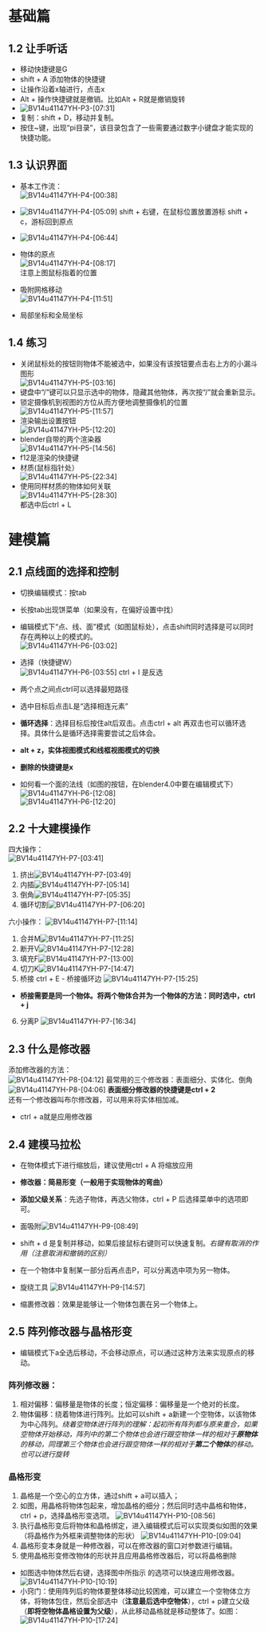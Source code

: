 # 基础篇
## 1.2 让手听话
- 移动快捷键是G
- shift + A 添加物体的快捷键
- 让操作沿着x轴进行，点击x
- Alt + 操作快捷键就是撤销。比如Alt + R就是撤销旋转  
- ![BV14u41147YH-P3-[07:31]](./images/729bcfd0-1483-44df-ab28-5cdfd8447a0e-1.png)
- 复制：shift + D，移动并复制。
- 按住~键，出现“pi目录”，该目录包含了一些需要通过数字小键盘才能实现的快捷功能。
## 1.3 认识界面
- 基本工作流：  
![BV14u41147YH-P4-[00:38]](./images/729bcfd0-1483-44df-ab28-5cdfd8447a0e-2.png)

- ![BV14u41147YH-P4-[05:09]](./images/729bcfd0-1483-44df-ab28-5cdfd8447a0e-3.png)
shift + 右键，在鼠标位置放置游标
shift + c，游标回到原点
- ![BV14u41147YH-P4-[06:44]](./images/729bcfd0-1483-44df-ab28-5cdfd8447a0e-4.png)
- 物体的原点  
![BV14u41147YH-P4-[08:17]](./images/729bcfd0-1483-44df-ab28-5cdfd8447a0e-5.png)  
注意上图鼠标指着的位置
- 吸附网格移动  
![BV14u41147YH-P4-[11:51]](./images/729bcfd0-1483-44df-ab28-5cdfd8447a0e-6.png)

- 局部坐标和全局坐标

## 1.4 练习
- 关闭鼠标处的按钮则物体不能被选中，如果没有该按钮要点击右上方的小漏斗图形  
  ![BV14u41147YH-P5-[03:16]](./images/729bcfd0-1483-44df-ab28-5cdfd8447a0e-7.png)
- 键盘中“/”键可以只显示选中的物体，隐藏其他物体，再次按“/”就会重新显示。
- 锁定摄像机到视图的方位从而方便地调整摄像机的位置  
![BV14u41147YH-P5-[11:57]](./images/729bcfd0-1483-44df-ab28-5cdfd8447a0e-8.png)
- 渲染输出设置按钮    
  ![BV14u41147YH-P5-[12:20]](./images/729bcfd0-1483-44df-ab28-5cdfd8447a0e-9.png) 
- blender自带的两个渲染器  
![BV14u41147YH-P5-[14:56]](./images/729bcfd0-1483-44df-ab28-5cdfd8447a0e-10.png)
- f12是渲染的快捷键
- 材质(鼠标指针处）  
![BV14u41147YH-P5-[22:34]](./images/729bcfd0-1483-44df-ab28-5cdfd8447a0e-11.png) 
- 使用同样材质的物体如何关联  
  ![BV14u41147YH-P5-[28:30]](./images/729bcfd0-1483-44df-ab28-5cdfd8447a0e-12.png)  
  都选中后ctrl + L

# 建模篇
## 2.1 点线面的选择和控制
- 切换编辑模式：按tab
- 长按tab出现饼菜单（如果没有，在偏好设置中找）
- 编辑模式下“点、线、面”模式（如图鼠标处），点击shift同时选择是可以同时存在两种以上的模式的。  
  ![BV14u41147YH-P6-[03:02]](./images/729bcfd0-1483-44df-ab28-5cdfd8447a0e-13.png)

- 选择（快捷键W）  
![BV14u41147YH-P6-[03:55]](./images/729bcfd0-1483-44df-ab28-5cdfd8447a0e-14.png)
ctrl + I 是反选
- 两个点之间点ctrl可以选择最短路径
- 选中目标后点击L是“选择相连元素”
- **循环选择**：选择目标后按住alt后双击。点击ctrl + alt 再双击也可以循环选择。具体什么是循环选择需要尝试之后体会。
- **alt + z，实体视图模式和线框视图模式的切换**
- **删除的快捷键是x**
- 如何看一个面的法线（如图的按钮，在blender4.0中要在编辑模式下）  
![BV14u41147YH-P6-[12:08]](./images/729bcfd0-1483-44df-ab28-5cdfd8447a0e-16.png)  
![BV14u41147YH-P6-[12:20]](./images/729bcfd0-1483-44df-ab28-5cdfd8447a0e-17.png)

## 2.2 十大建模操作

四大操作：  
![BV14u41147YH-P7-[03:41]](./images/729bcfd0-1483-44df-ab28-5cdfd8447a0e-18.png)   
1. 挤出![BV14u41147YH-P7-[03:49]](./images/729bcfd0-1483-44df-ab28-5cdfd8447a0e-19.png)
2. 内插![BV14u41147YH-P7-[05:14]](./images/729bcfd0-1483-44df-ab28-5cdfd8447a0e-20.png)
3. 倒角![BV14u41147YH-P7-[05:35]](./images/729bcfd0-1483-44df-ab28-5cdfd8447a0e-21.png)
4. 循环切割![BV14u41147YH-P7-[06:20]](./images/729bcfd0-1483-44df-ab28-5cdfd8447a0e-22.png)

六小操作：
![BV14u41147YH-P7-[11:14]](./images/729bcfd0-1483-44df-ab28-5cdfd8447a0e-23.png)
1. 合并M![BV14u41147YH-P7-[11:25]](./images/729bcfd0-1483-44df-ab28-5cdfd8447a0e-24.png)
2. 断开V![BV14u41147YH-P7-[12:28]](./images/729bcfd0-1483-44df-ab28-5cdfd8447a0e-25.png)
3. 填充F![BV14u41147YH-P7-[13:00]](./images/729bcfd0-1483-44df-ab28-5cdfd8447a0e-26.png)
4. 切刀K![BV14u41147YH-P7-[14:47]](./images/729bcfd0-1483-44df-ab28-5cdfd8447a0e-27.png)
5. 桥接 ctrl + E - 桥接循环边 ![BV14u41147YH-P7-[15:25]](./images/729bcfd0-1483-44df-ab28-5cdfd8447a0e-28.png)
- **桥接需要是同一个物体。将两个物体合并为一个物体的方法：同时选中，ctrl + j**

6. 分离P ![BV14u41147YH-P7-[16:34]](./images/729bcfd0-1483-44df-ab28-5cdfd8447a0e-29.png)

## 2.3 什么是修改器
添加修改器的方法：  
![BV14u41147YH-P8-[04:12]](./images/729bcfd0-1483-44df-ab28-5cdfd8447a0e-30.png)
最常用的三个修改器：表面细分、实体化、倒角  
![BV14u41147YH-P8-[04:06]](./images/729bcfd0-1483-44df-ab28-5cdfd8447a0e-31.png)
**表面细分修改器的快捷键是ctrl + 2**  
还有一个修改器叫布尔修改器，可以用来将实体相加减。  

- ctrl + a就是应用修改器

## 2.4 建模马拉松  
- 在物体模式下进行缩放后，建议使用ctrl + A 将缩放应用
- **修改器：简易形变（一般用于实现物体的弯曲）**
- **添加父级关系**：先选子物体，再选父物体，ctrl + P 后选择菜单中的选项即可。
- 面吸附![BV14u41147YH-P9-[08:49]](./images/729bcfd0-1483-44df-ab28-5cdfd8447a0e-33.png)
- shift + d 是复制并移动，如果后接鼠标右键则可以快速复制。*右键有取消的作用（注意取消和撤销的区别）*
- 在一个物体中复制某一部分后再点击P，可以分离选中项为另一物体。

- 旋绕工具 ![BV14u41147YH-P9-[14:57]](./images/729bcfd0-1483-44df-ab28-5cdfd8447a0e-34.png)

- 缩裹修改器：效果是能够让一个物体包裹在另一个物体上。

## 2.5 阵列修改器与晶格形变
- 编辑模式下a全选后移动，不会移动原点，可以通过这种方法来实现原点的移动。

### 阵列修改器：
1. 相对偏移：偏移量是物体的长度；恒定偏移：偏移量是一个绝对的长度。
2. 物体偏移：绕着物体进行阵列。比如可以shift + a新建一个空物体，以该物体为中心阵列。*绕着空物体进行阵列的理解：起初所有阵列都与原来重合，如果空物体开始移动，阵列中的第二个物体也会进行跟空物体一样的相对于**原物体**的移动，同理第三个物体也会进行跟空物体一样的相对于**第二个物体**的移动。也可以进行旋转*

### 晶格形变
1. 晶格是一个空心的立方体，通过shift + a可以插入；
2. 如图，用晶格将物体包起来，增加晶格的细分；然后同时选中晶格和物体，ctrl + p，选择晶格形变选项。
![BV14u41147YH-P10-[08:56]](./images/729bcfd0-1483-44df-ab28-5cdfd8447a0e-35.png)
3. 执行晶格形变后将物体和晶格绑定，进入编辑模式后可以实现类似如图的效果（将晶格作为外框来调整物体的形状）
![BV14u41147YH-P10-[09:04]](./images/729bcfd0-1483-44df-ab28-5cdfd8447a0e-36.png)
4. 晶格形变本身就是一种修改器，可以在修改器的窗口对参数进行编辑。
5. 使用晶格形变修改物体的形状并且应用晶格修改器后，可以将晶格删除

- 如图选中物体然后右键，选择图中所指示 的选项可以快速应用修改器。
![BV14u41147YH-P10-[10:19]](./images/729bcfd0-1483-44df-ab28-5cdfd8447a0e-37.png)
- 小窍门：使用阵列后的物体要整体移动比较困难，可以建立一个空物体立方体，将物体包住，然后全部选中（**注意最后选中空物体**），ctrl + p建立父级（**即将空物体晶格设置为父级**），从此移动晶格就是移动整体了。如图：
![BV14u41147YH-P10-[17:24]](./images/729bcfd0-1483-44df-ab28-5cdfd8447a0e-38.png)







